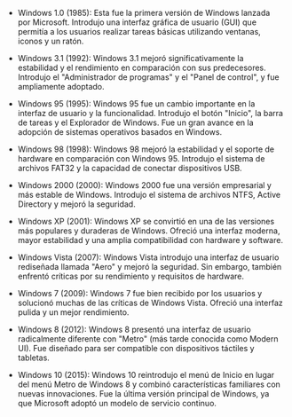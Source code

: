 
- Windows 1.0 (1985): Esta fue la primera versión de Windows lanzada por Microsoft. Introdujo una interfaz gráfica de usuario (GUI) que permitía a los usuarios realizar tareas básicas utilizando ventanas, iconos y un ratón.

- Windows 3.1 (1992): Windows 3.1 mejoró significativamente la estabilidad y el rendimiento en comparación con sus predecesores. Introdujo el "Administrador de programas" y el "Panel de control", y fue ampliamente adoptado.

- Windows 95 (1995): Windows 95 fue un cambio importante en la interfaz de usuario y la funcionalidad. Introdujo el botón "Inicio", la barra de tareas y el Explorador de Windows. Fue un gran avance en la adopción de sistemas operativos basados en Windows.

- Windows 98 (1998):  Windows 98 mejoró la estabilidad y el soporte de hardware en comparación con Windows 95. Introdujo el sistema de archivos FAT32 y la capacidad de conectar dispositivos USB.

- Windows 2000 (2000): Windows 2000 fue una versión empresarial y más estable de Windows. Introdujo el sistema de archivos NTFS, Active Directory y mejoró la seguridad.

- Windows XP (2001): Windows XP se convirtió en una de las versiones más populares y duraderas de Windows. Ofreció una interfaz moderna, mayor estabilidad y una amplia compatibilidad con hardware y software.

- Windows Vista (2007): Windows Vista introdujo una interfaz de usuario rediseñada llamada "Aero" y mejoró la seguridad. Sin embargo, también enfrentó críticas por su rendimiento y requisitos de hardware.

- Windows 7 (2009): Windows 7 fue bien recibido por los usuarios y solucionó muchas de las críticas de Windows Vista. Ofreció una interfaz pulida y un mejor rendimiento.

- Windows 8 (2012): Windows 8 presentó una interfaz de usuario radicalmente diferente con "Metro" (más tarde conocida como Modern UI). Fue diseñado para ser compatible con dispositivos táctiles y tabletas.

- Windows 10 (2015): Windows 10 reintrodujo el menú de Inicio en lugar del menú Metro de Windows 8 y combinó características familiares con nuevas innovaciones. Fue la última versión principal de Windows, ya que Microsoft adoptó un modelo de servicio continuo.